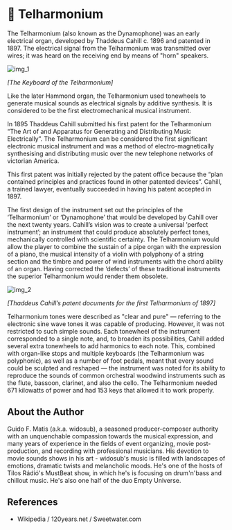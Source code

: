 # 🎹 Telharmonium

The Telharmonium (also known as the Dynamophone) was an early electrical organ, developed by Thaddeus
Cahill c. 1896 and patented in 1897. The electrical signal from the Telharmonium was transmitted over wires;
it was heard on the receiving end by means of "horn" speakers.

![img_1](_static/images/telharmonium/img_1.jpg)

_[The Keyboard of the Telharmonium]_

Like the later Hammond organ, the Telharmonium used tonewheels
to generate musical sounds as electrical signals by additive
synthesis. It is considered to be the first electromechanical
musical instrument.

In 1895 Thaddeus Cahill submitted his first patent for the
Telharmonium “The Art of and Apparatus for Generating and
Distributing Music Electrically”. The Telharmonium can be
considered the first significant electronic musical instrument and
was a method of electro-magnetically synthesising and distributing
music over the new telephone networks of victorian America.

This first patent was initially rejected by the patent office because
the “plan contained principles and practices found in other patented
devices”. Cahill, a trained lawyer, eventually succeeded in having
his patent accepted in 1897.

The first design of the instrument set out the principles of the
‘Telharmonium’ or ‘Dynamophone’ that would be developed by
Cahill over the next twenty years. Cahill’s vision was to create a
universal ’perfect instrument’; an instrument that could produce
absolutely perfect tones, mechanically controlled with scientific certainty. The Telharmonium would allow the
player to combine the sustain of a pipe organ with the expression of a piano, the musical intensity of a violin with
polyphony of a string section and the timbre and power of wind instruments with the chord ability of an organ.
Having corrected the ‘defects’ of these traditional instruments the superior
Telharmonium would render them obsolete.

![img_2](_static/images/telharmonium/img_2.jpg)

_[Thaddeus Cahill’s patent documents for the first Telharmonium of 1897]_

Telharmonium tones were described as "clear and pure" — referring to the
electronic sine wave tones it was capable of producing. However, it was not
restricted to such simple sounds. Each tonewheel of the instrument
corresponded to a single note, and, to broaden its possibilities, Cahill added
several extra tonewheels to add harmonics to each note. This, combined
with organ-like stops and multiple keyboards (the Telharmonium was
polyphonic), as well as a number of foot pedals, meant that every sound
could be sculpted and reshaped — the instrument was noted for its ability
to reproduce the sounds of common orchestral woodwind instruments such
as the flute, bassoon, clarinet, and also the cello. The Telharmonium needed
671 kilowatts of power and had 153 keys that allowed it to work properly.

## About the Author

Guido F. Matis (a.k.a. widosub), a seasoned producer-composer authority with an unquenchable compassion towards the musical
expression, and many years of experience in the fields of event organizing, movie post-production, and recording with professional
musicians. His devotion to movie sounds shows in his art - widosub's music is filled with landscapes of emotions, dramatic twists and
melancholic moods. He's one of the hosts of Tilos Rádió's MustBeat show, in which he's is focusing on drum'n'bass and chillout
music. He's also one half of the duo Empty Universe.

## References

- Wikipedia / 120years.net / Sweetwater.com
